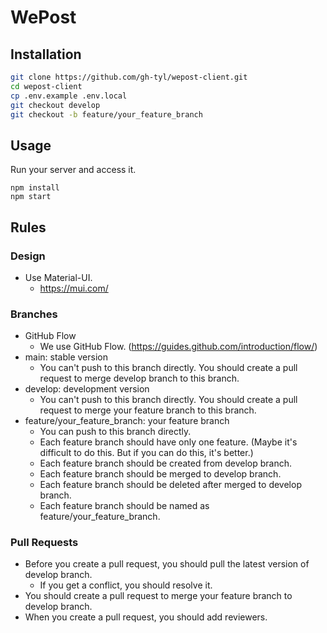 # WePost

## Installation
```bash
git clone https://github.com/gh-tyl/wepost-client.git
cd wepost-client
cp .env.example .env.local
git checkout develop
git checkout -b feature/your_feature_branch
```

## Usage
Run your server and access it.
```
npm install
npm start
```

## Rules
### Design
- Use Material-UI.
	- https://mui.com/

### Branches
- GitHub Flow
	- We use GitHub Flow. (https://guides.github.com/introduction/flow/)
- main: stable version
	- You can't push to this branch directly. You should create a pull request to merge develop branch to this branch.
- develop: development version
	- You can't push to this branch directly. You should create a pull request to merge your feature branch to this branch.
- feature/your_feature_branch: your feature branch
	- You can push to this branch directly.
	- Each feature branch should have only one feature. (Maybe it's difficult to do this. But if you can do this, it's better.)
	- Each feature branch should be created from develop branch.
	- Each feature branch should be merged to develop branch.
	- Each feature branch should be deleted after merged to develop branch.
	- Each feature branch should be named as feature/your_feature_branch.

### Pull Requests
- Before you create a pull request, you should pull the latest version of develop branch.
	- If you get a conflict, you should resolve it.
- You should create a pull request to merge your feature branch to develop branch.
- When you create a pull request, you should add reviewers.
